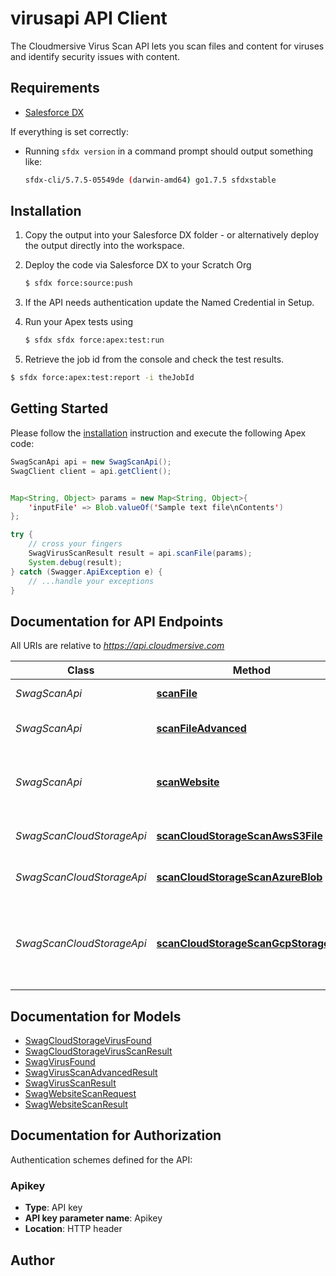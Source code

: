 # virusapi API Client

The Cloudmersive Virus Scan API lets you scan files and content for viruses and identify security issues with content.

## Requirements

- [Salesforce DX](https://www.salesforce.com/products/platform/products/salesforce-dx/)


If everything is set correctly:

- Running `sfdx version` in a command prompt should output something like:

  ```bash
  sfdx-cli/5.7.5-05549de (darwin-amd64) go1.7.5 sfdxstable
  ```


## Installation

1. Copy the output into your Salesforce DX folder - or alternatively deploy the output directly into the workspace.
2. Deploy the code via Salesforce DX to your Scratch Org

   ```bash
   $ sfdx force:source:push
   ```
3. If the API needs authentication update the Named Credential in Setup.
4. Run your Apex tests using

    ```bash
    $ sfdx sfdx force:apex:test:run
    ```
5. Retrieve the job id from the console and check the test results.

  ```bash
  $ sfdx force:apex:test:report -i theJobId
  ```


## Getting Started

Please follow the [installation](#installation) instruction and execute the following Apex code:

```java
SwagScanApi api = new SwagScanApi();
SwagClient client = api.getClient();


Map<String, Object> params = new Map<String, Object>{
    'inputFile' => Blob.valueOf('Sample text file\nContents')
};

try {
    // cross your fingers
    SwagVirusScanResult result = api.scanFile(params);
    System.debug(result);
} catch (Swagger.ApiException e) {
    // ...handle your exceptions
}
```

## Documentation for API Endpoints

All URIs are relative to *https://api.cloudmersive.com*

Class | Method | HTTP request | Description
------------ | ------------- | ------------- | -------------
*SwagScanApi* | [**scanFile**](docs/SwagScanApi.md#scanFile) | **POST** /virus/scan/file | Scan a file for viruses
*SwagScanApi* | [**scanFileAdvanced**](docs/SwagScanApi.md#scanFileAdvanced) | **POST** /virus/scan/file/advanced | Advanced Scan a file for viruses
*SwagScanApi* | [**scanWebsite**](docs/SwagScanApi.md#scanWebsite) | **POST** /virus/scan/website | Scan a website for malicious content and threats
*SwagScanCloudStorageApi* | [**scanCloudStorageScanAwsS3File**](docs/SwagScanCloudStorageApi.md#scanCloudStorageScanAwsS3File) | **POST** /virus/scan/cloud-storage/aws-s3/single | Scan an AWS S3 file for viruses
*SwagScanCloudStorageApi* | [**scanCloudStorageScanAzureBlob**](docs/SwagScanCloudStorageApi.md#scanCloudStorageScanAzureBlob) | **POST** /virus/scan/cloud-storage/azure-blob/single | Scan an Azure Blob for viruses
*SwagScanCloudStorageApi* | [**scanCloudStorageScanGcpStorageFile**](docs/SwagScanCloudStorageApi.md#scanCloudStorageScanGcpStorageFile) | **POST** /virus/scan/cloud-storage/gcp-storage/single | Scan an Google Cloud Platform (GCP) Storage file for viruses


## Documentation for Models

 - [SwagCloudStorageVirusFound](docs/SwagCloudStorageVirusFound.md)
 - [SwagCloudStorageVirusScanResult](docs/SwagCloudStorageVirusScanResult.md)
 - [SwagVirusFound](docs/SwagVirusFound.md)
 - [SwagVirusScanAdvancedResult](docs/SwagVirusScanAdvancedResult.md)
 - [SwagVirusScanResult](docs/SwagVirusScanResult.md)
 - [SwagWebsiteScanRequest](docs/SwagWebsiteScanRequest.md)
 - [SwagWebsiteScanResult](docs/SwagWebsiteScanResult.md)


## Documentation for Authorization

Authentication schemes defined for the API:
### Apikey

- **Type**: API key
- **API key parameter name**: Apikey
- **Location**: HTTP header


## Author



